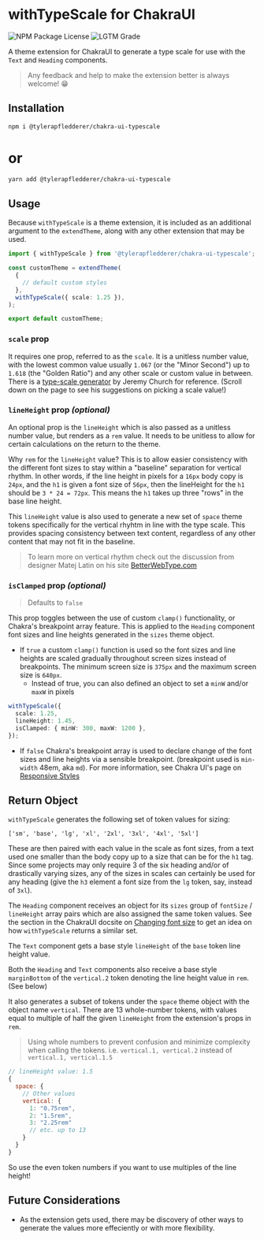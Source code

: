 # withTypeScale for ChakraUI

![NPM Package License](https://img.shields.io/npm/l/@tylerapfledderer/chakra-ui-typescale?style=for-the-badge)
![LGTM Grade](https://img.shields.io/lgtm/grade/javascript/github/TylerAPfledderer/chakra-ui-typescale?style=for-the-badge)

A theme extension for ChakraUI to generate a type scale for use with the `Text`
and `Heading` components.

> Any feedback and help to make the extension better is always welcome! 😁

## Installation

```bash
npm i @tylerapfledderer/chakra-ui-typescale
```

# or

```bash
yarn add @tylerapfledderer/chakra-ui-typescale
```

## Usage

Because `withTypeScale` is a theme extension, it is included as an additional argument to the
`extendTheme`, along with any other extension that may be used.

```ts
import { withTypeScale } from '@tylerapfledderer/chakra-ui-typescale';

const customTheme = extendTheme(
  {
    // default custom styles
  },
  withTypeScale({ scale: 1.25 }),
);

export default customTheme;
```

### `scale` prop

It requires one prop, referred to as the `scale`. It is a unitless number value,
with the lowest common value usually `1.067` (or the "Minor Second") up to
`1.618` (the "Golden Ratio") and any other scale or custom value in between.
There is a [type-scale generator](https://type-scale.com/) by Jeremy Church for
reference. (Scroll down on the page to see his suggestions on picking a scale
value!)

### `lineHeight` prop _(optional)_

An optional prop is the `lineHeight` which is also passed as a unitless number
value, but renders as a `rem` value. It needs to be unitless to allow for
certain calculations on the return to the theme.

Why `rem` for the `lineHeight` value? This is to allow easier consistency with
the different font sizes to stay within a "baseline" separation for vertical
rhythm. In other words, if the line height in pixels for a `16px` body copy is
`24px`, and the `h1` is given a font size of `56px`, then the lineHeight for the
`h1` should be `3 * 24 = 72px`. This means the `h1` takes up three "rows" in the
base line height.

This `lineHeight` value is also used to generate a new set of `space` theme tokens specifically for the vertical rhyhtm in line with the type scale. This provides spacing consistency between text content, regardless of any other content that may not fit in the baseline.

> To learn more on vertical rhythm check out the discussion from designer Matej
> Latin on his site
> [BetterWebType.com](https://betterwebtype.com/articles/2018/10/15/rhythm-in-web-typography/#vertical-rhythm)

### `isClamped` prop _(optional)_

> Defaults to `false`

This prop toggles between the use of custom `clamp()` functionality, or Chakra's breakpoint array feature. This is applied to the `Heading` component font sizes and line heights generated in the `sizes` theme object.

- If `true` a custom `clamp()` function is used so the font sizes and line heights are scaled gradually throughout screen sizes instead of breakpoints. The minimum screen size is `375px` and the maximum screen size is `640px`.
  - Instead of true, you can also defined an object to set a `minW` and/or `maxW` in pixels

```ts
withTypeScale({
  scale: 1.25,
  lineHeight: 1.45,
  isClamped: { minW: 300, maxW: 1200 },
});
```

- If `false` Chakra's breakpoint array is used to declare change of the font sizes and line heights via a sensible breakpoint. (breakpoint used is `min-width` 48em, aka `md`). For more information, see Chakra UI's page on [Responsive Styles](https://chakra-ui.com/docs/styled-system/responsive-styles)

## Return Object

`withTypeScale` generates the following set of token values for sizing:

`['sm', 'base', 'lg', 'xl', '2xl', '3xl', '4xl', '5xl']`

These are then paired with each value in the scale as font sizes, from a text
used one smaller than the body copy up to a size that can be for the `h1` tag.
Since some projects may only require 3 of the six heading and/or of drastically
varying sizes, any of the sizes in scales can certainly be used for any heading
(give the `h3` element a font size from the `lg` token, say, instead of `3xl`).

The `Heading` component receives an object for its `sizes` group of `fontSize` /
`lineHeight` array pairs which are also assigned the same token values. See the
section in the ChakraUI docsite on
[Changing font size](https://chakra-ui.com/docs/components/typography/heading#changing-font-size)
to get an idea on how `withTypeScale` returns a similar set.

The `Text` component gets a base style `lineHeight` of the `base` token line
height value.

Both the `Heading` and `Text` components also receive a base style `marginBottom` of the `vertical.2` token denoting the line height value in `rem`. (See below)

It also generates a subset of tokens under the `space` theme object with the object name `vertical`. There are 13 whole-number tokens, with values equal to multiple of half the given `lineHeight` from the extension's props in `rem`.

> Using whole numbers to prevent confusion and minimize complexity when calling the tokens.
> i.e. `vertical.1, vertical.2` instead of `vertical.1, vertical.1.5`

```js
// lineHeight value: 1.5
{
  space: {
    // Other values
    vertical: {
      1: "0.75rem",
      2: "1.5rem",
      3: "2.25rem"
      // etc. up to 13
    }
  }
}
```

So use the even token numbers if you want to use multiples of the line height!

## Future Considerations

- As the extension gets used, there may be discovery of other ways to generate
  the values more effeciently or with more flexibility.
